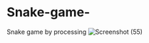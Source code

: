 # Snake-game-
Snake game by processing 
![Screenshot (55)](https://user-images.githubusercontent.com/40636325/73136515-2082d900-4057-11ea-8775-875cb608253c.png)
